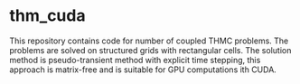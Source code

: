 # thm_cuda
This repository contains code for number of coupled THMC problems.
The problems are solved on structured grids with rectangular cells.
The solution method is pseudo-transient method with explicit time stepping, this approach is matrix-free and is suitable for GPU computations ith CUDA.